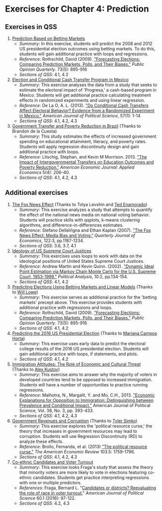 # Exercises for Chapter 4: Prediction
## Exercises in QSS
1. [Prediction Based on Betting Markets](betting-markets)
   * *Summary*: In this exercise, students will predict the 2008 and 2012 US presidential election outcomes using betting markets. To do this, students will gain additional practice with loops and regressions.
   * *Reference*: Rothschild, David (2009). ["Forecasting Elections: Comparing Prediction Markets, Polls, and Their Biases."](https://doi.org/10.1093/poq/nfp082) *Public Opinion Quarterly*. 73(5): 895-916
   * *Sections of QSS*: 4.1, 4.2
2. [Election and Conditional Cash Transfer Program in Mexico](conditional-cash-transfers)
   * *Summary*: This exercise analyses the data from a study that seeks to estimate the electoral impact of 'Progresa,' a cash-based program in Mexico. Students will get additional practice calculating treatment effects in randomized experiments and using linear regression.
   * *Reference*: De La O, A. L. (2013). ["Do Conditional Cash Transfers Affect Electoral Behavior? Evidence from a Randomized Experiment in Mexico."](https://doi.org/10.1111/j.1540-5907.2012.00617.x) *American Journal of Political Science*, 57(1): 1-14
   * *Sections of QSS*: 4.1, 4.2, 4.3
3. [Government Transfer and Poverty Reduction in Brazil](gov-transfer-brazil) (Thanks to Brandon de la Cuesta)
   * *Summary*: This study estimates the effects of increased government spending on educational attainment, literacy, and poverty rates. Students will apply regression discontinuity design and gain additional practice with loops.
   * *Reference*: Litschig, Stephan, and Kevin M Morrison. 2013. ["The Impact of Intergovernmental Transfers on Education Outcomes and Poverty Reduction."](http://dx.doi.org/10.1257/app.5.4.206) *American Economic Journal: Applied Economics* 5(4): 206–40.
   * *Sections of QSS*: 4.1, 4.2, 4.3

## Additional exercises
1. [The Fox News Effect](fox-news-effect) (Thanks to Tolya Levshin and [Ted Enamorado](https://github.com/tedenamorado))
   * *Summary*: This exercise analyzes a study that attempts to quantify the effect of the national news media on national voting behavior. Students will practice skills with qqplots, k-means clustering algorithms, and difference-in-differences estimates.
   * *Reference*: Stefano DellaVigna and Ethan Kaplan (2007). ["The Fox News Effect: Media Bias and Voting."](https://doi.org/10.1162/qjec.122.3.1187) *Quarterly Journal of Economics*, 122:3, pp.1187-1234.
   * *Sections of QSS*: 3.6, 3.7, 4.1
2. [Ideology of US Supreme Court Justices](ideology-of-justices)
   * *Summary*: This exercises uses loops to work with data on the ideological positions of United States Supreme Court Justices.
   * *Reference*: Andrew Martin and Kevin Quinn. (2002). ["Dynamic Ideal Point Estimation via Markov Chain Monte Carlo for the U.S. Supreme Court, 1953-1999."](https://doi.org/10.1093/pan/10.2.134) *Political Analysis*, 10:2, pp.134-154.
   * *Sections of QSS*: 4.1, 4.2
3. [Predicting Elections Using Betting Markets and Linear Models](betting-markets-with-lm) (Thanks to [Will Lowe](https://github.com/conjugateprior))
   * *Summary*: This exercise serves as additional practice for the 'betting markets' precept above. This exercise provides students with additional practice with regressions and loops.
   * *Reference*: Rothschild, David (2009). ["Forecasting Elections: Comparing Prediction Markets, Polls, and Their Biases."](https://doi.org/10.1093/poq/nfp082) *Public Opinion Quarterly*. 73(5): 895-916
   * *Sections of QSS*: 4.1, 4.2
4. [Predicting the 2016 US Presidential Election](election-clinton-trump) (Thanks to [Mariana Campos Horta](https://github.com/marianaCH))
   * *Summary*: This exercise uses early data to predict the electoral college results of the 2016 US presidential election. Students will gain additional practice with loops, if statements, and plots.
   * *Sections of QSS*: 4.1, 4.2
5. [Immigration Attitudes: The Role of Economic and Cultural Threat](immigration-threat) (Thanks to [Alex Kustov](https://github.com/alexkustov))
   * *Summary*: This exercise aims to answer why the majority of voters in developed countries tend to be opposed to increased immigration. Students will have a number of opportunities to practice running regressions. 
   * *Reference*: Malhotra, N., Margalit, Y. and Mo, C.H., 2013. ["Economic Explanations for Opposition to Immigration: Distinguishing between Prevalence and Conditional Impact."](https://dx.doi.org/10.1111/ajps.12012) American Journal of Political Science, Vol. 38, No. 3, pp. 393-433.
   * *Sections of QSS*: 4.1, 4.2, 4.3
6. [Government Revenues and Corruption](gov-corruption) (Thanks to [Tyler Simko](https://github.com/tylersimko))
   * *Summary*: This exercise explores the 'political resource curse,' the theory that increases in government resources may lead to corruption. Students will use Regression Discontinuity (RD) to analyze these effects.
   * *Reference*: Brollo, Fernanda, et al. (2013)  ["The political resource curse."](https://doi.org/10.1257/aer.103.5.1759) *The American Economic Review* 103.5: 1759-1796.
   * *Sections of QSS*: 4.1, 4.2, 4.3
7. [Co-ethnic Candidates and Voter Turnout](race-and-voting)
   * *Summary*: This exercise looks Fraga's study that assess the theory that minority voters are more likely to vote in elections featuring co-ethnic candidates. Students get practice interpreting regressions with one or multiple predictors. 
   * *References*: Fraga, Bernard L. "[Candidates or districts? Reevaluating the role of race in voter turnout.](http://dx.doi.org/10.1111/ajps.12172])" *American Journal of Political Science* 60.1 (2016): 97-122.
   * *Sections of QSS*: 4.2, 4.3
